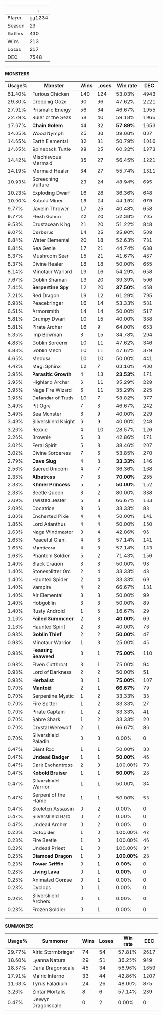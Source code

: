 .|.
|-|-
Player|gg1234
Season|29
Battles|430
Wins|213
Loses|217
DEC|7548

---
**MONSTERS**

Usage%|Monster|Wins|Loses|Win rate|DEC|
-|-|-|-|-|-|
61.40%|Furious Chicken|140|124|53.03%|4943|
29.30%|Creeping Ooze|60|66|47.62%|2221|
27.91%|Prismatic Energy|56|64|46.67%|1955|
22.79%|Ruler of the Seas|58|40|59.18%|1966|
17.67%|**Chain Golem**|44|32|**57.89%**|1653|
14.65%|Wood Nymph|25|38|39.68%|837|
14.65%|Earth Elemental|32|31|50.79%|1016|
14.65%|Spineback Turtle|38|25|60.32%|1373|
14.42%|Mischievous Mermaid|35|27|56.45%|1221|
14.19%|Mermaid Healer|34|27|55.74%|1311|
10.93%|Screeching Vulture|23|24|48.94%|695|
10.23%|Exploding Dwarf|16|28|36.36%|648|
10.00%|Kobold Miner|19|24|44.19%|679|
9.77%|Javelin Thrower|17|25|40.48%|658|
9.77%|Flesh Golem|22|20|52.38%|705|
9.53%|Crustacean King|21|20|51.22%|848|
9.07%|Cerberus|14|25|35.90%|508|
8.84%|Water Elemental|20|18|52.63%|731|
8.84%|Sea Genie|17|21|44.74%|638|
8.37%|Mushroom Seer|15|21|41.67%|487|
8.37%|Divine Healer|18|18|50.00%|665|
8.14%|Minotaur Warlord|19|16|54.29%|658|
7.67%|Goblin Shaman|13|20|39.39%|506|
7.44%|**Serpentine Spy**|12|20|**37.50%**|458|
7.21%|Red Dragon|19|12|61.29%|795|
6.98%|Peacebringer|16|14|53.33%|581|
6.51%|Armorsmith|14|14|50.00%|517|
5.81%|Grumpy Dwarf|10|15|40.00%|388|
5.81%|Pirate Archer|16|9|64.00%|653|
5.35%|Imp Bowman|8|15|34.78%|294|
4.88%|Goblin Sorcerer|10|11|47.62%|346|
4.88%|Goblin Mech|10|11|47.62%|379|
4.65%|Medusa|10|10|50.00%|441|
4.42%|Magi Sphinx|12|7|63.16%|430|
3.95%|**Parasitic Growth**|4|13|**23.53%**|171|
3.95%|Highland Archer|6|11|35.29%|228|
3.95%|Naga Fire Wizard|6|11|35.29%|225|
3.95%|Defender of Truth|10|7|58.82%|377|
3.49%|Pit Ogre|7|8|46.67%|242|
3.49%|Sea Monster|6|9|40.00%|229|
3.49%|Silvershield Knight|6|9|40.00%|248|
3.26%|Rexxie|4|10|28.57%|126|
3.26%|Brownie|6|8|42.86%|171|
3.02%|Feral Spirit|5|8|38.46%|207|
3.02%|Divine Sorceress|7|6|53.85%|270|
2.79%|**Cave Slug**|4|8|**33.33%**|146|
2.56%|Sacred Unicorn|4|7|36.36%|168|
2.33%|**Albatross**|7|3|**70.00%**|235|
2.33%|**Khmer Princess**|5|5|**50.00%**|152|
2.33%|Beetle Queen|8|2|80.00%|338|
2.09%|Twisted Jester|6|3|66.67%|183|
2.09%|Cocatrice|3|6|33.33%|88|
1.86%|Enchanted Pixie|4|4|50.00%|141|
1.86%|Lord Arianthus|4|4|50.00%|150|
1.63%|Naga Windmaster|3|4|42.86%|96|
1.63%|Peaceful Giant|4|3|57.14%|141|
1.63%|Manticore|4|3|57.14%|143|
1.63%|Phantom Soldier|5|2|71.43%|156|
1.40%|Black Dragon|3|3|50.00%|93|
1.40%|Stonesplitter Orc|2|4|33.33%|43|
1.40%|Haunted Spider|2|4|33.33%|69|
1.40%|Vampire|4|2|66.67%|131|
1.40%|Air Elemental|3|3|50.00%|99|
1.40%|Hobgoblin|3|3|50.00%|89|
1.40%|Rusty Android|1|5|16.67%|29|
1.16%|**Failed Summoner**|2|3|**40.00%**|69|
1.16%|Haunted Spirit|2|3|40.00%|76|
0.93%|**Goblin Thief**|2|2|**50.00%**|47|
0.93%|Minotaur Warrior|1|3|25.00%|45|
0.93%|**Feasting Seaweed**|3|1|**75.00%**|110|
0.93%|Elven Cutthroat|3|1|75.00%|94|
0.93%|Lord of Darkness|2|2|50.00%|51|
0.93%|**Herbalist**|3|1|**75.00%**|107|
0.70%|**Mantoid**|2|1|**66.67%**|79|
0.70%|Serpentine Mystic|1|2|33.33%|33|
0.70%|Fire Spitter|1|2|33.33%|27|
0.70%|Pirate Captain|1|2|33.33%|41|
0.70%|Sabre Shark|1|2|33.33%|20|
0.70%|Crystal Werewolf|2|1|66.67%|86|
0.70%|Silvershield Paladin|0|3|0.00%|0|
0.47%|Giant Roc|1|1|50.00%|33|
0.47%|**Undead Badger**|1|1|**50.00%**|46|
0.47%|Dark Enchantress|2|0|100.00%|73|
0.47%|**Kobold Bruiser**|1|1|**50.00%**|28|
0.47%|Silvershield Warrior|1|1|50.00%|34|
0.47%|Serpent of the Flame|1|1|50.00%|53|
0.47%|Skeleton Assassin|0|2|0.00%|0|
0.47%|Silvershield Bard|0|2|0.00%|0|
0.47%|Undead Archer|0|2|0.00%|0|
0.23%|Octopider|1|0|100.00%|42|
0.23%|Fire Beetle|1|0|100.00%|46|
0.23%|Undead Priest|1|0|100.00%|34|
0.23%|**Diamond Dragon**|1|0|**100.00%**|28|
0.23%|**Tower Griffin**|0|1|**0.00%**|0|
0.23%|**Living Lava**|0|1|**0.00%**|0|
0.23%|Animated Corpse|0|1|0.00%|0|
0.23%|Cyclops|0|1|0.00%|0|
0.23%|Silvershield Archers|0|1|0.00%|0|
0.23%|Frozen Soldier|0|1|0.00%|0|

---
**SUMMONERS**

Usage%|Summoner|Wins|Loses|Win rate|DEC|
-|-|-|-|-|-|
29.77%|Alric Stormbringer|74|54|57.81%|2617|
18.60%|Lyanna Natura|29|51|36.25%|949|
18.37%|Daria Dragonscale|45|34|56.96%|1659|
17.91%|Malric Inferno|33|44|42.86%|1207|
11.63%|Tyrus Paladium|24|26|48.00%|875|
3.26%|Zintar Mortalis|8|6|57.14%|239|
0.47%|Delwyn Dragonscale|0|2|0.00%|0|
